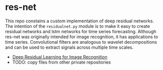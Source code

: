 # res-net
This repo constains a custom implementation of deep residual networks.
The intention of the `residualnet.py` module is to make it easy to create
residual networks and lstm networks for time series forecasting. Although
res-net was originally intended for image recognition, it has applications
to time series. Convolutional filters are analogous to wavelet decompositions
and can be used to extract signals across multiple time scales.

- [Deep Residual Learning for Image Recognition](https://arxiv.org/abs/1512.03385)
- TODO: copy files from other private repositories